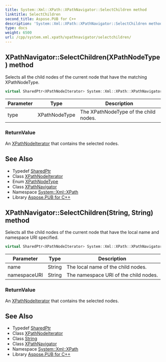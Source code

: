 ```yaml
---
title: System::Xml::XPath::XPathNavigator::SelectChildren method
linktitle: SelectChildren
second_title: Aspose.PUB for C++
description: 'System::Xml::XPath::XPathNavigator::SelectChildren method. Selects all the child nodes of the current node that have the matching XPathNodeType in C++.'
type: docs
weight: 6500
url: /cpp/system.xml.xpath/xpathnavigator/selectchildren/
---
```

## XPathNavigator::SelectChildren(XPathNodeType) method


Selects all the child nodes of the current node that have the matching XPathNodeType.

```cpp
virtual SharedPtr<XPathNodeIterator> System::Xml::XPath::XPathNavigator::SelectChildren(XPathNodeType type)
```


| Parameter | Type | Description |
| --- | --- | --- |
| type | XPathNodeType | The XPathNodeType of the child nodes. |

### ReturnValue

An [XPathNodeIterator](../../xpathnodeiterator/) that contains the selected nodes.

## See Also

* Typedef [SharedPtr](../../../system/sharedptr/)
* Class [XPathNodeIterator](../../xpathnodeiterator/)
* Enum [XPathNodeType](../../xpathnodetype/)
* Class [XPathNavigator](../)
* Namespace [System::Xml::XPath](../../)
* Library [Aspose.PUB for C++](../../../)
## XPathNavigator::SelectChildren(String, String) method


Selects all the child nodes of the current node that have the local name and namespace URI specified.

```cpp
virtual SharedPtr<XPathNodeIterator> System::Xml::XPath::XPathNavigator::SelectChildren(String name, String namespaceURI)
```


| Parameter | Type | Description |
| --- | --- | --- |
| name | String | The local name of the child nodes. |
| namespaceURI | String | The namespace URI of the child nodes. |

### ReturnValue

An [XPathNodeIterator](../../xpathnodeiterator/) that contains the selected nodes.

## See Also

* Typedef [SharedPtr](../../../system/sharedptr/)
* Class [XPathNodeIterator](../../xpathnodeiterator/)
* Class [String](../../../system/string/)
* Class [XPathNavigator](../)
* Namespace [System::Xml::XPath](../../)
* Library [Aspose.PUB for C++](../../../)
